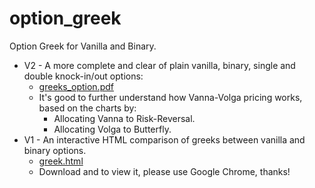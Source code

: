 # option_greek
Option Greek for Vanilla and Binary.
* V2 - A more complete and clear of plain vanilla, binary, single and double knock-in/out options:
  - [greeks_option.pdf](https://github.com/yiwei-ang/option_greek/blob/master/greeks_option.pdf)
  - It's good to further understand how Vanna-Volga pricing works, based on the charts by:
    - Allocating Vanna to Risk-Reversal.
    - Allocating Volga to Butterfly.
* V1 - An interactive HTML comparison of greeks between vanilla and binary options.
  - [greek.html](https://github.com/yiwei-ang/option_greek/blob/master/greek.html)
  - Download and to view it, please use Google Chrome, thanks!
